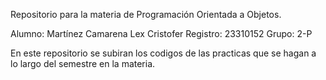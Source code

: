 Repositorio para la materia de Programación Orientada a Objetos.

Alumno: Martínez Camarena Lex Cristofer
Registro: 23310152
Grupo: 2-P

En este repositorio se subiran los codigos de las practicas que se hagan a lo largo del semestre en la materia.
